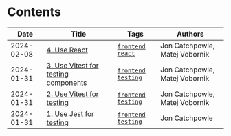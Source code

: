 # Contents

| Date | Title | Tags | Authors |
|-------|------|------|------|
| 2024-02-08 | [4. Use React](doc/adr/0004-use-react.md) | [`frontend`](tags/frontend) [`react`](tags/react) | Jon Catchpowle, Matej Vobornik
| 2024-01-31 | [3. Use Vitest for testing components](doc/adr/0003-use-vitest-for-testing-components.md) | [`frontend`](tags/frontend) [`testing`](tags/testing) | Jon Catchpowle, Matej Vobornik
| 2024-01-31 | [2. Use Vitest for testing](doc/adr/0002-use-vitest-for-testing.md) | [`frontend`](tags/frontend) [`testing`](tags/testing) | Jon Catchpowle, Matej Vobornik
| 2024-01-31 | [1. Use Jest for testing](doc/adr/0001-use-jest-for-testing.md) | [`frontend`](tags/frontend) [`testing`](tags/testing) | Jon Catchpowle
